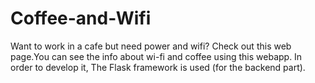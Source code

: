 # Coffee-and-Wifi
Want to work in a cafe but need power and wifi?
Check out this web page.You can see the info about wi-fi and coffee using this webapp.
In order to develop it, The Flask framework is used (for the backend part).
